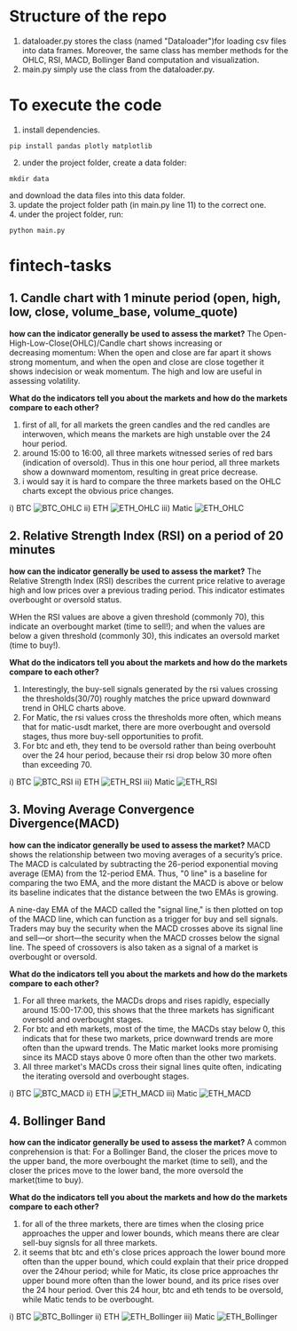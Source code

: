 # Structure of the repo
1. dataloader.py stores the class (named "Dataloader")for loading csv files into data frames. Moreover, the same class has member methods for the OHLC, RSI, MACD, Bollinger Band computation and visualization.
2. main.py simply use the class from the dataloader.py.

# To execute the code
1. install dependencies.
```shell
pip install pandas plotly matplotlib
```
2. under the project folder, create a data folder:
```shell
mkdir data
```
and download the data files into this data folder.      
3. update the project folder path (in main.py line 11) to the correct one.      
4. under the project folder, run:
```shell
python main.py
```

# fintech-tasks
## 1. Candle chart with 1 minute period (open, high, low, close, volume_base, volume_quote)
**how can the indicator generally be used to assess the market?**
The Open-High-Low-Close(OHLC)/Candle chart shows increasing or decreasing momentum:
When the open and close are far apart it shows strong momentum, and when the open and close are close together it shows indecision or weak momentum. The high and low are useful in assessing volatility.      

**What do the indicators tell you about the markets and how do the markets compare to each other?** 
1. first of all, for all markets the green candles and the red candles are interwoven, which means the markets are high unstable over the 24 hour period.
2. around 15:00 to 16:00, all three markets witnessed series of red bars (indication of oversold). Thus in this one hour period, all three markets show a downward momentom, resulting in great price decrease.
3. i would say it is hard to compare the three markets based on the OHLC charts except the obvious price changes.     

i) BTC
![BTC_OHLC](https://github.com/ChenBarryHu/fintech-tasks/blob/master/images/BTC_OHLC.png)
ii) ETH
![ETH_OHLC](https://github.com/ChenBarryHu/fintech-tasks/blob/master/images/ETH_OHLC.png)
iii) Matic
![ETH_OHLC](https://github.com/ChenBarryHu/fintech-tasks/blob/master/images/Matic_OHLC.png)

## 2. Relative Strength Index (RSI) on a period of 20 minutes
**how can the indicator generally be used to assess the market?**
The Relative Strength Index (RSI) describes the current price relative to average high and low prices over a previous trading period. This indicator estimates overbought or oversold status.      

WHen the RSI values are above a given threshold (commonly 70), this indicate an overbought market (time to sell!); and when the values are below a given threshold (commonly 30), this indicates an oversold market (time to buy!).     

**What do the indicators tell you about the markets and how do the markets compare to each other?**    
1. Interestingly, the buy-sell signals generated by the rsi values crossing the thresholds(30/70) roughly matches the price upward downward trend in OHLC charts above.
2. For Matic, the rsi values cross the thresholds more often, which means that for matic-usdt market, there are more overbought and oversold stages, thus more buy-sell opportunities to profit.    
3. For btc and eth, they tend to be oversold rather than being overbouht over the 24 hour period, because their rsi drop below 30 more often than exceeding 70.

i) BTC
![BTC_RSI](https://github.com/ChenBarryHu/fintech-tasks/blob/master/images/BTC_RSI.png)
ii) ETH
![ETH_RSI](https://github.com/ChenBarryHu/fintech-tasks/blob/master/images/ETH_RSI.png)
iii) Matic
![ETH_RSI](https://github.com/ChenBarryHu/fintech-tasks/blob/master/images/Matic_RSI.png)

## 3. Moving Average Convergence Divergence(MACD)
**how can the indicator generally be used to assess the market?**
MACD shows the relationship between two moving averages of a security’s price. The MACD is calculated by subtracting the 26-period exponential moving average (EMA) from the 12-period EMA. Thus, "0 line" is a baseline for comparing the two EMA, and the more distant the MACD is above or below its baseline indicates that the distance between the two EMAs is growing.   

A nine-day EMA of the MACD called the "signal line," is then plotted on top of the MACD line, which can function as a trigger for buy and sell signals. Traders may buy the security when the MACD crosses above its signal line and sell—or short—the security when the MACD crosses below the signal line. The speed of crossovers is also taken as a signal of a market is overbought or oversold.    

**What do the indicators tell you about the markets and how do the markets compare to each other?**      
1. For all three markets, the MACDs drops and rises rapidly, especially around 15:00-17:00, this shows that the three markets has significant oversold and overbought stages. 
2. For btc and eth markets, most of the time, the MACDs stay below 0, this indicats that for these two markets, price downward trends are more often than the upward trends. The Matic market looks more promising since its MACD stays above 0 more often than the other two markets.
3. All three market's MACDs cross their signal lines quite often, indicating the iterating oversold and overbought stages.    

i) BTC
![BTC_MACD](https://github.com/ChenBarryHu/fintech-tasks/blob/master/images/BTC_MACD.png)
ii) ETH
![ETH_MACD](https://github.com/ChenBarryHu/fintech-tasks/blob/master/images/ETH_MACD.png)
iii) Matic
![ETH_MACD](https://github.com/ChenBarryHu/fintech-tasks/blob/master/images/Matic_MACD.png)


## 4. Bollinger Band
**how can the indicator generally be used to assess the market?**
A common conprehension is that: For a Bollinger Band, the closer the prices move to the upper band, the more overbought the market (time to sell), and the closer the prices move to the lower band, the more oversold the market(time to buy).    

**What do the indicators tell you about the markets and how do the markets compare to each other?**     
1. for all of the three markets, there are times when the closing price approaches the upper and lower bounds, which means there are clear sell-buy signsls for all three markets.
2. it seems that btc and eth's close prices approach the lower bound more often than the upper bound, which could explain that their price dropped over the 24hour period; while for Matic, its close price approaches thr upper bound more often than the lower bound, and its price rises over the 24 hour period. Over this 24 hour, btc and eth tends to be oversold, while Matic tends to be overbought.     

i) BTC
![BTC_Bollinger](https://github.com/ChenBarryHu/fintech-tasks/blob/master/images/BTC_Bollinger.png)
ii) ETH
![ETH_Bollinger](https://github.com/ChenBarryHu/fintech-tasks/blob/master/images/ETH_Bollinger.png)
iii) Matic
![ETH_Bollinger](https://github.com/ChenBarryHu/fintech-tasks/blob/master/images/Matic_Bollinger.png)
